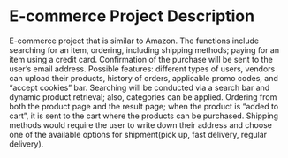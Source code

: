 # E-commerce Project Description

E-commerce project that is similar to Amazon. The functions include searching for
an item, ordering, including shipping methods; paying for an item using a credit card. Confirmation of the purchase will be sent to the user’s email address. Possible features: different types of users, vendors can upload their products, history of orders, applicable promo codes, and “accept cookies” bar.
Searching will be conducted via a search bar and dynamic product retrieval; also, categories can be applied. Ordering from both the product page and the result page; when the product is “added to cart”, it is sent to the cart where the products can be purchased. Shipping methods would require the user to write down their address and choose one of the available options for shipment(pick up, fast delivery, regular delivery).
